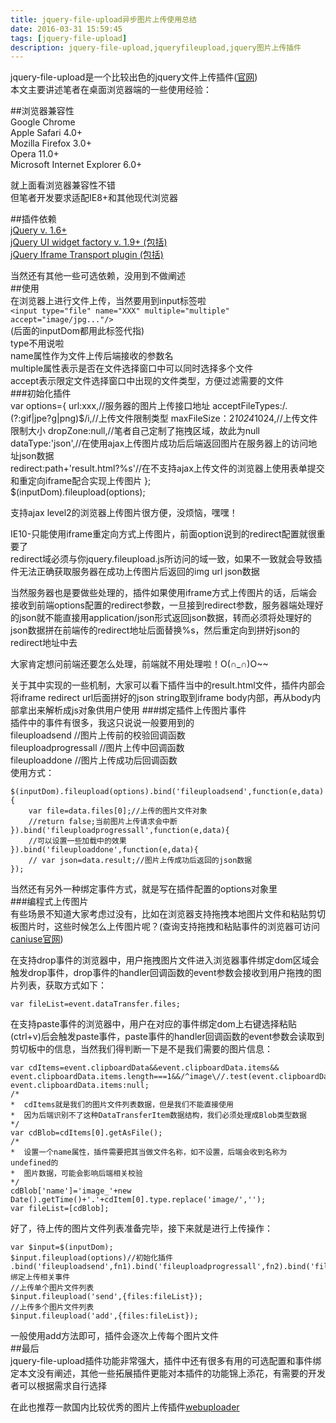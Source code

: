 ```yaml
---
title: jquery-file-upload异步图片上传使用总结
date: 2016-03-31 15:59:45
tags: [jquery-file-upload]
description: jquery-file-upload,jqueryfileupload,jquery图片上传插件
---
```


jquery-file-upload是一个比较出色的jquery文件上传插件([官网][4])  
本文主要讲述笔者在桌面浏览器端的一些使用经验：  
<!-- more -->
##浏览器兼容性  
Google Chrome  
Apple Safari 4.0+  
Mozilla Firefox 3.0+  
Opera 11.0+  
Microsoft Internet Explorer 6.0+  
  

就上面看浏览器兼容性不错  
但笔者开发要求适配IE8+和其他现代浏览器  

##插件依赖  
[jQuery v. 1.6+][1]  
[jQuery UI widget factory v. 1.9+ (包括)][2]  
[jQuery Iframe Transport plugin (包括)][3]  
  
当然还有其他一些可选依赖，没用到不做阐述  
##使用  
在浏览器上进行文件上传，当然要用到input标签啦  
`<input type="file" name="XXX" multiple="multiple" accept="image/jpg..."/>`  
(后面的inputDom都用此标签代指)  
type不用说啦  
name属性作为文件上传后端接收的参数名  
multiple属性表示是否在文件选择窗口中可以同时选择多个文件  
accept表示限定文件选择窗口中出现的文件类型，方便过滤需要的文件  
###初始化插件    
    var options={
		url:xxx,//服务器的图片上传接口地址
		acceptFileTypes:/\.(?:gif|jpe?g|png)$/i,//上传文件限制类型
		maxFileSize：2*1024*1024,//上传文件限制大小
		dropZone:null,//笔者自己定制了拖拽区域，故此为null
		dataType:'json',//在使用ajax上传图片成功后后端返回图片在服务器上的访问地址json数据  
		redirect:path+'result.html?%s'//在不支持ajax上传文件的浏览器上使用表单提交和重定向iframe配合实现上传图片
	};  
	$(inputDom).fileupload(options);

支持ajax level2的浏览器上传图片很方便，没烦恼，嘿嘿！

IE10-只能使用iframe重定向方式上传图片，前面option说到的redirect配置就很重要了  
redirect域必须与你jquery.fileupload.js所访问的域一致，如果不一致就会导致插件无法正确获取服务器在成功上传图片后返回的img url json数据  
  
当然服务器也是要做些处理的，插件如果使用iframe方式上传图片的话，后端会接收到前端options配置的redirect参数，一旦接到redirect参数，服务器端处理好的json就不能直接用application/json形式返回json数据，转而必须将处理好的json数据拼在前端传的redirect地址后面替换%s，然后重定向到拼好json的redirect地址中去  

大家肯定想问前端还要怎么处理，前端就不用处理啦！O(∩_∩)O~~  

关于其中实现的一些机制，大家可以看下插件当中的result.html文件，插件内部会将iframe redirect url后面拼好的json string取到iframe body内部，再从body内部拿出来解析成js对象供用户使用
###绑定插件上传图片事件  
插件中的事件有很多，我这只说说一般要用到的  
  fileuploadsend  //图片上传前的校验回调函数  
  fileuploadprogressall  //图片上传中回调函数  
  fileuploaddone  //图片上传成功后回调函数  
使用方式：  

    $(inputDom).fileupload(options).bind('fileuploadsend',function(e,data){
		var file=data.files[0];//上传的图片文件对象
		//return false;当前图片上传请求会中断
	}).bind('fileuploadprogressall',function(e,data){
		//可以设置一些加载中的效果
	}).bind('fileuploaddone',function(e,data){
		// var json=data.result;//图片上传成功后返回的json数据
	});

当然还有另外一种绑定事件方式，就是写在插件配置的options对象里  
###编程式上传图片  
有些场景不知道大家考虑过没有，比如在浏览器支持拖拽本地图片文件和粘贴剪切板图片时，这些时候怎么上传图片呢？(查询支持拖拽和粘贴事件的浏览器可访问[caniuse官网][5])  

在支持drop事件的浏览器中，用户拖拽图片文件进入浏览器事件绑定dom区域会触发drop事件，drop事件的handler回调函数的event参数会接收到用户拖拽的图片列表，获取方式如下：  

    var fileList=event.dataTransfer.files;  
  
在支持paste事件的浏览器中，用户在对应的事件绑定dom上右键选择粘贴(ctrl+v)后会触发paste事件，paste事件的handler回调函数的event参数会读取到剪切板中的信息，当然我们得判断一下是不是我们需要的图片信息：  

    var cdItems=event.clipboardData&&event.clipboardData.items&& event.clipboardData.items.length===1&&/^image\//.test(event.clipboardData.items[0].type)?event.clipboardData.items:null;  
	/*
	*  cdItems就是我们的图片文件列表数据，但是我们不能直接使用
	*  因为后端识别不了这种DataTransferItem数据结构，我们必须处理成Blob类型数据
	*/
	var cdBlob=cdItems[0].getAsFile();
	/*
	*  设置一个name属性，插件需要把其当做文件名称，如不设置，后端会收到名称为undefined的 
	*  图片数据，可能会影响后端相关校验
	*/  
	cdBlob['name']='image_'+new Date().getTime()+'.'+cdItem[0].type.replace('image/','');  
	var fileList=[cdBlob];

好了，待上传的图片文件列表准备完毕，接下来就是进行上传操作：  

	var $input=$(inputDom);
    $input.fileupload(options)//初始化插件  
	.bind('fileuploadsend',fn1).bind('fileuploadprogressall',fn2).bind('fileuploaddone',fn3);//绑定上传相关事件
	//上传单个图片文件列表
	$input.fileupload('send',{files:fileList});
	//上传多个图片文件列表
	$input.fileupload('add',{files:fileList});

一般使用add方法即可，插件会逐次上传每个图片文件  
##最后  
jquery-file-upload插件功能非常强大，插件中还有很多有用的可选配置和事件绑定本文没有阐述，其他一些拓展插件更能对本插件的功能锦上添花，有需要的开发者可以根据需求自行选择  

在此也推荐一款国内比较优秀的图片上传插件[webuploader][6]

[1]: http://jquery.com/
[2]: http://api.jqueryui.com/jQuery.widget/  
[3]: https://github.com/blueimp/jQuery-File-Upload/blob/master/js/jquery.iframe-transport.js  
[4]: https://github.com/blueimp/jQuery-File-Upload/wiki
[5]: http://caniuse.com
[6]: http://fex.baidu.com/webuploader/


  
